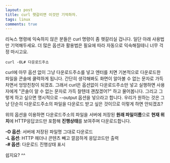 ```yaml
---
layout: post
title: curl 헷갈리면 이것만 기억하자.
tags: linux
comments: true
---
```


리눅스 명령에 익숙하지 않은 분들은 curl 명령이 좀 헷갈리실 겁니다. 일단 아래 사용법만 기억해두세요. 더 많은 옵션과 활용법은 필요에 따라 자동으로 익숙해질테니 너무 걱정 마시고요.

`curl -OL# 다운로드주소`

curl에 아무 옵션 없이 그냥 다운로드주소를 넣고 엔터를 치면 기본적으로 다운로드한 파일을 콘솔에 쿨력하게 됩니다. 간단히 생각해봐도 화면이 알아볼 수 없는 문자로 가득차면서 엉망친창이 되겠죠. 그래서 curl은 옵션없이 다운로드주소만 넣고 실행하면 사용자에게 "콘솔이 알 수 없는 문자로 가득 찰텐데 괜찮겠어?" 하고 물어봅니다. 그리고 그렇게 하고 싶으면 명시적으로 --output 옵션을 넣으라고 합니다. 우리가 원하는 것은 그냥 단순히 다운로드주소의 파일을 다운로드 받고 싶은 것이므로 이렇게 하면 안되겠죠?

위의 옵션을 이용하면 다운로드주소의 파일을 서버에 저장된 **원래 파일이름**으로 **현재 위치**에 HTTP응답코드만 포함해 **진행상태**를 보여주며 다운로드합니다.

**-O 옵션**: 서버에 저장된 파일명 그대로 다운로드  
**-L 옵션**: HTTP 헤더나 콘텐츠 빼고 깔끔하게 응답코드만 출력  
**-# 옵션**: 다운로드 진행상태 표시

쉽지요? ^^

